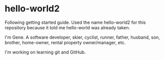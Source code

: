 # hello-world2
Following getting started guide. Used the name hello-world2 for this repository because it told me hello-world was already taken.

I'm Gene. A software developer, skier, cyclist, runner, father, husband, son, brother, home-owner, rental property owner/manager, etc.

I'm working on learning git and GitHub.
